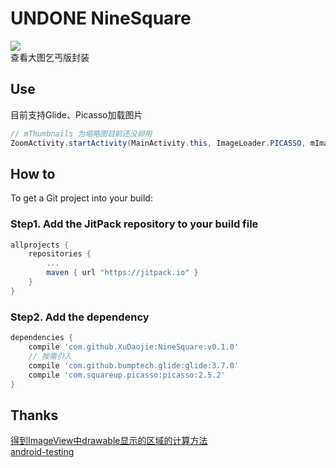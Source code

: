 # UNDONE NineSquare
[![](https://jitpack.io/v/XuDaojie/NineSquare.svg)](https://jitpack.io/#XuDaojie/NineSquare)
<br>
查看大图乞丐版封装
## Use
目前支持Glide、Picasso加载图片

``` java
// mThumbnails 为缩略图目前还没卵用
ZoomActivity.startActivity(MainActivity.this, ImageLoader.PICASSO, mImages, mThumbnails, mCurrentImgPosition);
```

## How to
To get a Git project into your build:
### Step1. Add the JitPack repository to your build file
``` gradle
allprojects {
    repositories {
        ...
        maven { url "https://jitpack.io" }
    }
}
```
### Step2. Add the dependency
``` gradle
dependencies {
    compile 'com.github.XuDaojie:NineSquare:v0.1.0'
    // 按需引入
    compile 'com.github.bumptech.glide:glide:3.7.0'
    compile 'com.squareup.picasso:picasso:2.5.2'
}
```

## Thanks 
[得到ImageView中drawable显示的区域的计算方法](http://www.cnblogs.com/tianzhijiexian/p/4104836.html)
<br>[android-testing](https://github.com/googlesamples/android-testing)